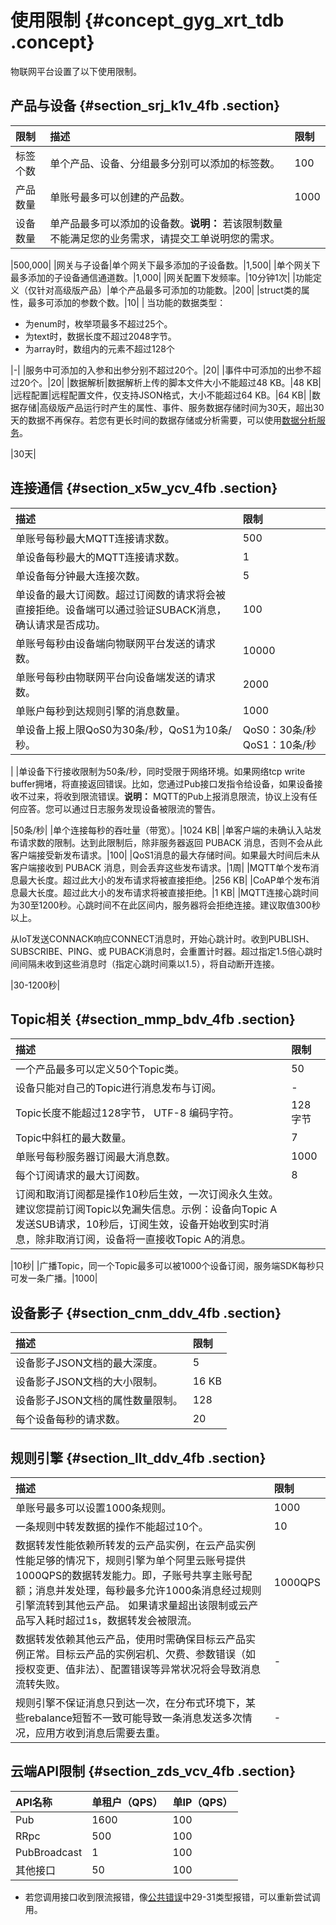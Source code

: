 # 使用限制 {#concept_gyg_xrt_tdb .concept}

物联网平台设置了以下使用限制。

## 产品与设备 {#section_srj_k1v_4fb .section}

|限制|描述|限制|
|:-|:-|:-|
|标签个数|单个产品、设备、分组最多分别可以添加的标签数。|100|
|产品数量|单账号最多可以创建的产品数。|1000|
|设备数量|单产品最多可以添加的设备数。**说明：** 若该限制数量不能满足您的业务需求，请提交工单说明您的需求。

|500,000|
|网关与子设备|单个网关下最多添加的子设备数。|1,500|
|单个网关下最多添加的子设备通信通道数。|1,000|
|网关配置下发频率。|10分钟1次|
|功能定义（仅针对高级版产品）|单个产品最多可添加的功能数。|200|
|struct类的属性，最多可添加的参数个数。|10|
| 当功能的数据类型：

 -   为enum时，枚举项最多不超过25个。
-   为text时，数据长度不超过2048字节。
-   为array时，数组内的元素不超过128个

 |-|
|服务中可添加的入参和出参分别不超过20个。|20|
|事件中可添加的出参不超过20个。|20|
|数据解析|数据解析上传的脚本文件大小不能超过48 KB。|48 KB|
|远程配置|远程配置文件，仅支持JSON格式，大小不能超过64 KB。|64 KB|
|数据存储|高级版产品运行时产生的属性、事件、服务数据存储时间为30天，超出30天的数据不再保存。若您有更长时间的数据存储或分析需要，可以使用[数据分析服务](../../../../../intl.zh-CN/数据分析/数据源配置.md#)。

|30天|

## 连接通信 {#section_x5w_ycv_4fb .section}

|描述|限制|
|:-|:-|
|单账号每秒最大MQTT连接请求数。|500|
|单设备每秒最大的MQTT连接请求数。|1|
|单设备每分钟最大连接次数。|5|
|单设备的最大订阅数。超过订阅数的请求将会被直接拒绝。设备端可以通过验证SUBACK消息，确认请求是否成功。|100|
|单账号每秒由设备端向物联网平台发送的请求数。|10000|
|单账号每秒由物联网平台向设备端发送的请求数。|2000|
|单账户每秒到达规则引擎的消息数量。|1000|
|单设备上报上限QoS0为30条/秒，QoS1为10条/秒。|QoS0：30条/秒QoS1：10条/秒

|
|单设备下行接收限制为50条/秒，同时受限于网络环境。如果网络tcp write buffer拥堵，将直接返回错误。比如，您通过Pub接口发指令给设备，如果设备接收不过来，将收到限流错误。**说明：** MQTT的Pub上报消息限流，协议上没有任何应答。您可以通过日志服务发现设备被限流的警告。

|50条/秒|
|单个连接每秒的吞吐量（带宽）。|1024 KB|
|单客户端的未确认入站发布请求数的限制。达到此限制后，除非服务器返回 PUBACK 消息，否则不会从此客户端接受新发布请求。|100|
|QoS1消息的最大存储时间。如果最大时间后未从客户端接收到 PUBACK 消息，则会丢弃这些发布请求。|1周|
|MQTT单个发布消息最大长度。超过此大小的发布请求将被直接拒绝。|256 KB|
|CoAP单个发布消息最大长度。超过此大小的发布请求将被直接拒绝。|1 KB|
|MQTT连接心跳时间为30至1200秒。心跳时间不在此区间内，服务器将会拒绝连接。建议取值300秒以上。

从IoT发送CONNACK响应CONNECT消息时，开始心跳计时。收到PUBLISH、SUBSCRIBE、PING、或 PUBACK消息时，会重置计时器。超过指定1.5倍心跳时间间隔未收到这些消息时（指定心跳时间乘以1.5），将自动断开连接。

|30-1200秒|

## Topic相关 {#section_mmp_bdv_4fb .section}

|描述|限制|
|:-|:-|
|一个产品最多可以定义50个Topic类。|50|
|设备只能对自己的Topic进行消息发布与订阅。|-|
|Topic长度不能超过128字节， UTF-8 编码字符。|128字节|
|Topic中斜杠的最大数量。|7|
|单账号每秒服务器订阅最大消息数。|1000|
|每个订阅请求的最大订阅数。|8|
|订阅和取消订阅都是操作10秒后生效，一次订阅永久生效。建议您提前订阅Topic以免漏失信息。示例：设备向Topic A发送SUB请求，10秒后，订阅生效，设备开始收到实时消息，除非取消订阅，设备将一直接收Topic A的消息。

|10秒|
|广播Topic，同一个Topic最多可以被1000个设备订阅，服务端SDK每秒只可发一条广播。|1000|

## 设备影子 {#section_cnm_ddv_4fb .section}

|描述|限制|
|:-|:-|
|设备影子JSON文档的最大深度。|5|
|设备影子JSON文档的大小限制。|16 KB|
|设备影子JSON文档的属性数量限制。|128|
|每个设备每秒的请求数。|20|

## 规则引擎 {#section_llt_ddv_4fb .section}

|描述|限制|
|:-|:-|
|单账号最多可以设置1000条规则。|1000|
|一条规则中转发数据的操作不能超过10个。|10|
|数据转发性能依赖所转发的云产品实例，在云产品实例性能足够的情况下，规则引擎为单个阿里云账号提供1000QPS的数据转发能力。即，子账号共享主账号配额；消息并发处理，每秒最多允许1000条消息经过规则引擎流转到其他云产品。 如果请求量超出该限制或云产品写入耗时超过1s，数据转发会被限流。|1000QPS|
|数据转发依赖其他云产品，使用时需确保目标云产品实例正常。目标云产品的实例宕机、欠费、参数错误（如授权变更、值非法）、配置错误等异常状况将会导致消息流转失败。|-|
|规则引擎不保证消息只到达一次，在分布式环境下，某些rebalance短暂不一致可能导致一条消息发送多次情况，应用方收到消息后需要去重。|-|

## 云端API限制 {#section_zds_vcv_4fb .section}

|API名称|单租户（QPS）|单IP（QPS）|
|:----|:-------|:-------|
|Pub|1600|100|
|RRpc|500|100|
|PubBroadcast|1|100|
|其他接口|50|100|

-   若您调用接口收到限流报错，像[公共错误](https://error-center.alibabacloud.com/status/product/Public)中29-31类型报错，可以重新尝试调用。

